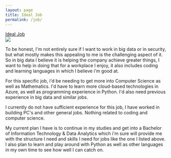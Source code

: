 ```yaml
---
layout: page
title: Ideal Job
permalink: /job/
---
```



<p><a href="https://www.seek.com.au/job/39269590?searchrequesttoken=397f4438-b8c5-4314-a8b4-3546b536d96e&type=standout" target="_blank">Ideal Job</a>
<br><img src="https://i.imgur.com/6z0qqvI.png"/></p>

<p>To be honest, I'm not entirely sure if I want to work in big data or in security, but what mostly makes this appealing to me is the challenging aspect of it. So in big data I believe it is
helping the company achieve greater things, I want to help in doing that for a workplace I enjoy, it also includes coding and learning languages in which I believe i'm good at. </p>

<p>For this specific job, i'd be needing to get more into Computer Science as well as Mathematics. I'd have to learn more cloud-based technologies in Azure, as well as programming experience
in Python. I'd also need previous experience in big data and similar jobs. </p>

<p>I currently do not have sufficient experience for this job, I have worked in building PC's and other general jobs. Nothing related to coding and computer science.</p>

<p>My current plan I have is to continue in my studies and get into a Bachelor of Information Technology & Data Analytics which i'm sure will provide me with the structure I need and
skills I need for jobs like the one I listed above. I also plan to learn and play around with Python as well as other languages in my own time to see how well I can catch on.</p>